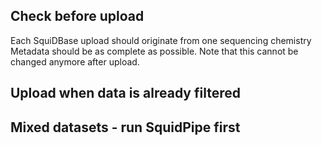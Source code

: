 



## Check before upload

Each SquiDBase upload should originate from one sequencing chemistry
Metadata should be as complete as possible. Note that this cannot be changed anymore after upload.


## Upload when data is already filtered


## Mixed datasets - run SquidPipe first